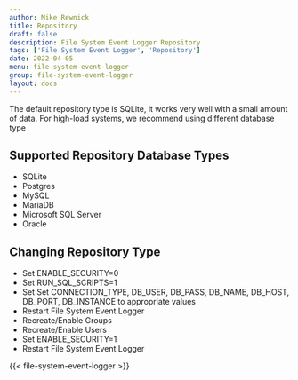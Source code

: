 ```yaml
---
author: Mike Rewnick
title: Repository
draft: false
description: File System Event Logger Repository
tags: ['File System Event Logger', 'Repository']
date: 2022-04-05
menu: file-system-event-logger
group: file-system-event-logger
layout: docs
---
```


The default repository type is SQLite, it works very well with a small amount of data. For high-load systems, we recommend using different database type

## Supported Repository Database Types

- SQLite
- Postgres
- MySQL
- MariaDB
- Microsoft SQL Server
- Oracle

## Changing Repository Type

- Set ENABLE_SECURITY=0
- Set RUN_SQL_SCRIPTS=1
- Set Set CONNECTION_TYPE, DB_USER, DB_PASS, DB_NAME, DB_HOST, DB_PORT, DB_INSTANCE to appropriate values
- Restart File System Event Logger
- Recreate/Enable Groups
- Recreate/Enable Users
- Set ENABLE_SECURITY=1
- Restart File System Event Logger

{{< file-system-event-logger >}}

